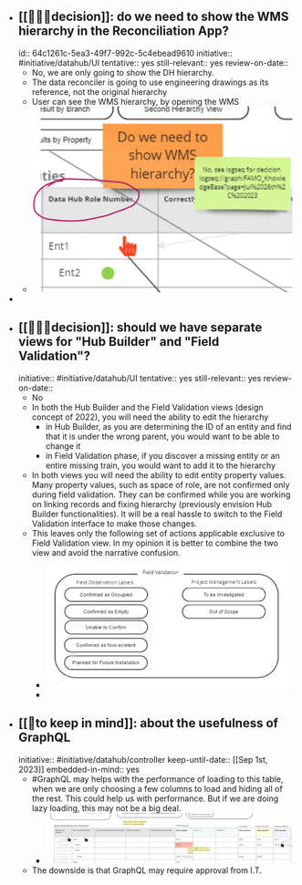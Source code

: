 - ## [[👩🏻‍⚖️decision]]: do we need to show the WMS hierarchy in the Reconciliation App?
  id:: 64c1261c-5ea3-49f7-992c-5c4ebead9610
  initiative:: #initiative/datahub/UI
  tentative:: yes
  still-relevant:: yes
  review-on-date::
	- No, we are only going to show the DH hierarchy.
	- The data reconciler is going to use engineering drawings as its reference, not the original hierarchy
	- User can see the WMS hierarchy, by opening the WMS
	- ![image.png](../assets/image_1690390111254_0.png)
-
- ## [[👩🏻‍⚖️decision]]: should we have separate views for "Hub Builder" and "Field Validation"?
  initiative:: #initiative/datahub/UI 
  tentative:: yes
  still-relevant:: yes
  review-on-date::
	- No
	- In both the Hub Builder and the Field Validation views (design concept of 2022), you will need the ability to edit the hierarchy
		- in Hub Builder, as you are determining the ID of an entity and find that it is under the wrong parent, you would want to be able to change it
		- in Field Validation phase, if you discover a missing entity or an entire missing train, you would want to add it to the hierarchy
	- In both views you will need the ability to edit entity property values.  Many property values, such as space of role, are not confirmed only during field validation.  They can be confirmed while you are working on linking records and fixing hierarchy (previously envision Hub Builder functionalities). It will be a real hassle to switch to the Field Validation interface to make those changes.
	- This leaves only the following set of actions applicable exclusive to Field Validation view.  In my opinion it is better to combine the two view and avoid the narrative confusion.
		- ![image.png](../assets/image_1690404113211_0.png)
		-
- ## [[🧠to keep in mind]]: about the usefulness of GraphQL
  initiative:: #initiative/datahub/controller 
  keep-until-date:: [[Sep 1st, 2023]] 
  embedded-in-mind:: yes
	- #GraphQL may helps with the performance of loading to this table, when we are only choosing a few columns to load and hiding all of the rest. This could help us with performance. But if we are doing lazy loading, this may not be a big deal.
		- ![image.png](../assets/image_1690403445052_0.png)
	- The downside is that GraphQL may require approval from I.T.